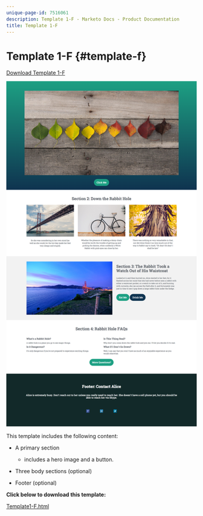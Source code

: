 ```yaml
---
unique-page-id: 7516061
description: Template 1-F - Marketo Docs - Product Documentation
title: Template 1-F
---
```


# Template 1-F {#template-f}

[Download Template 1-F](https://docs.marketo.com/download/attachments/7516061/Template1-F.html?version=1&modificationDate=1432856900000&api=v2)

![](assets/image2015-5-29-9-3a9-3a19.png)

This template includes the following content:

* A primary section

    * includes a hero image and a button.

* Three body sections (optional)
* Footer (optional)

**Click below to download this template:**

[Template1-F.html](https://docs.marketo.com/download/attachments/7516061/Template1-F.html?version=1&modificationDate=1432856900000&api=v2)
